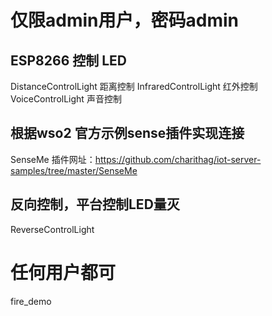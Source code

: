 # 仅限admin用户，密码admin
## ESP8266 控制 LED
DistanceControlLight 距离控制
InfraredControlLight 红外控制
VoiceControlLight 声音控制
## 根据wso2 官方示例sense插件实现连接
SenseMe
插件网址：https://github.com/charithag/iot-server-samples/tree/master/SenseMe
## 反向控制，平台控制LED量灭
ReverseControlLight
# 任何用户都可
fire_demo

